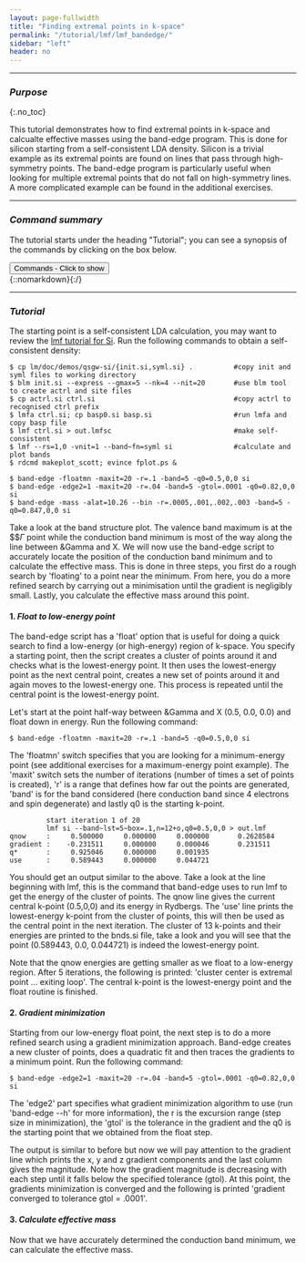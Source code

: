 ```yaml
---
layout: page-fullwidth
title: "Finding extremal points in k-space"
permalink: "/tutorial/lmf/lmf_bandedge/"
sidebar: "left"
header: no
---
```

_____________________________________________________________

### _Purpose_
{:.no_toc}

This tutorial demonstrates how to find extremal points in k-space and calcualte effective masses using the band-edge program. This is done for silicon starting from a self-consistent LDA density. Silicon is a trivial example as its extremal points are found on lines that pass through high-symmetry points. The band-edge program is particularly useful when looking for multiple extremal points that do not fall on high-symmetry lines. A more complicated example can be found in the additional exercises.  

_____________________________________________________________

### _Command summary_

The tutorial starts under the heading "Tutorial"; you can see a synopsis of the commands by clicking on the box below.

<div onclick="elm = document.getElementById('foobar'); if(elm.style.display == 'none') elm.style.display = 'block'; else elm.style.display = 'none';"><button type="button" class="button tiny radius">Commands - Click to show</button></div>
{::nomarkdown}<div style="display:none;margin:0px 25px 0px 25px;"id="foobar">{:/}

    $ cp lm/doc/demos/qsgw-si/init.si .                    #copy init file to working directory
    $ blm init.si --express --gmax=5 --nk=4 --nit=20       #use blm tool to create actrl and site files
    $ cp actrl.si ctrl.si                                  #copy actrl to recognised ctrl prefix
    $ lmfa ctrl.si; cp basp0.si basp.si                    #run lmfa and copy basp file
    $ lmf ctrl.si > out.lmfsc                              #make self-consistent
    
    $ band-edge part

{::nomarkdown}</div>{:/}
_____________________________________________________________

### _Tutorial_

The starting point is a self-consistent LDA calculation, you may want to review the [lmf tutorial for Si](/tutorial/lmf/lmf_tutorial/). Run the following commands to obtain a self-consistent density:

    $ cp lm/doc/demos/qsgw-si/{init.si,syml.si} .          #copy init and syml files to working directory
    $ blm init.si --express --gmax=5 --nk=4 --nit=20       #use blm tool to create actrl and site files
    $ cp actrl.si ctrl.si                                  #copy actrl to recognised ctrl prefix
    $ lmfa ctrl.si; cp basp0.si basp.si                    #run lmfa and copy basp file
    $ lmf ctrl.si > out.lmfsc                              #make self-consistent
    $ lmf --rs=1,0 -vnit=1 --band~fn=syml si               #calculate and plot bands
    $ rdcmd makeplot_scott; evince fplot.ps &

    $ band-edge -floatmn -maxit=20 -r=.1 -band=5 -q0=0.5,0,0 si  
    $ band-edge -edge2=1 -maxit=20 -r=.04 -band=5 -gtol=.0001 -q0=0.82,0,0 si 
    $ band-edge -mass -alat=10.26 --bin -r=.0005,.001,.002,.003 -band=5 -q0=0.847,0,0 si

Take a look at the band structure plot. The valence band maximum is at the $$$\Gamma$ point while the conduction band minimum is most of the way along the line between &Gamma and X. We will now use the band-edge script to accurately locate the position of the conduction band minimum and to calculate the effective mass. This is done in three steps, you first do a rough search by 'floating' to a point near the minimum. From here, you do a more refined search by carrying out a minimisation until the gradient is negligibly small. Lastly, you calculate the effective mass around this point. 

#### 1. _Float to low-energy point_
The band-edge script has a 'float' option that is useful for doing a quick search to find a low-energy (or high-energy) region of k-space. You specify a starting point, then the script creates a cluster of points around it and checks what is the lowest-energy point. It then uses the lowest-energy point as the next central point, creates a new set of points around it and again moves to the lowest-energy one. This process is repeated until the central point is the lowest-energy point. 

Let's start at the point half-way between &Gamma and X (0.5, 0.0, 0.0) and float down in energy. Run the following command:

    $ band-edge -floatmn -maxit=20 -r=.1 -band=5 -q0=0.5,0,0 si

The 'floatmn' switch specifies that you are looking for a minimum-energy point (see additional exercises for a maximum-energy point example). The 'maxit' switch sets the number of iterations (number of times a set of points is created), 'r' is a range that defines how far out the points are generated, 'band' is for the band considered (here conduction band since 4 electrons and spin degenerate) and lastly q0 is the starting k-point. 

             start iteration 1 of 20
             lmf si --band~lst=5~box=.1,n=12+o,q0=0.5,0,0 > out.lmf
    qnow     :     0.500000     0.000000     0.000000       0.2628584
    gradient :    -0.231511     0.000000     0.000046       0.231511
    q*       :     0.925046     0.000000     0.001935
    use      :     0.589443     0.000000     0.044721

You should get an output similar to the above. Take a look at the line beginning with lmf, this is the command that band-edge uses to run lmf to get the energy of the cluster of points. The qnow line gives the current central k-point (0.5,0,0) and its energy in Rydbergs. The 'use' line prints the lowest-energy k-point from the cluster of points, this will then be used as the central point in the next iteration. The cluster of 13 k-points and their energies are printed to the bnds.si file, take a look and you will see that the point (0.589443, 0.0, 0.044721) is indeed the lowest-energy point.  

Note that the qnow energies are getting smaller as we float to a low-energy region. After 5 iterations, the following is printed: 'cluster center is extremal point ... exiting loop'. The central k-point is the lowest-energy point and the float routine is finished.

#### 2. _Gradient minimization_
Starting from our low-energy float point, the next step is to do a more refined search using a gradient minimization approach. Band-edge creates a new cluster of points, does a quadratic fit and then traces the gradients to a minimum point. Run the following command:

    $ band-edge -edge2=1 -maxit=20 -r=.04 -band=5 -gtol=.0001 -q0=0.82,0,0 si 

The 'edge2' part specifies what gradient minimization algorithm to use (run 'band-edge --h' for more information), the r is the excursion range (step size in minimization), the 'gtol' is the tolerance in the gradient and the q0 is the starting point that we obtained from the float step. 

The output is similar to before but now we will pay attention to the gradient line which prints the x, y and z gradient components and the last column gives the magnitude. Note how the gradient magnitude is decreasing with each step until it falls below the specified tolerance (gtol). At this point, the gradients minimization is converged and the following is printed 'gradient converged to tolerance gtol = .0001'.   

#### 3. _Calculate effective mass_
Now that we have accurately determined the conduction band minimum, we can calculate the effective mass. 
